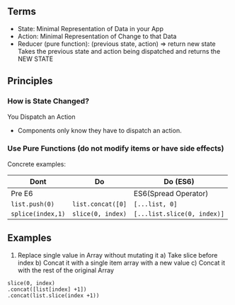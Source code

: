 
## Terms
- State: Minimal Representation of Data in your App
- Action: Minimal Representation of Change to that Data
- Reducer (pure function): (previous state, action) => return new state
Takes the previous state and action being dispatched and returns the NEW STATE

## Principles

### How is State Changed? 
You Dispatch an Action

- Components only know they have to dispatch an action. 

### Use Pure Functions (do not modify items or have side effects)
Concrete examples: 


| Dont                   | Do                   |     Do (ES6)                    | 
| ---------------------- |:--------------------:|---------------------------------|
| Pre E6                 |                      |    ES6(Spread Operator)         |
| ```list.push(0)```     | ```list.concat([0]```| ```[...list, 0]```              |
| ```splice(index,1)```  | ```slice(0, index)```| ```[...list.slice(0, index)]``` |  



## Examples

1) Replace single value in Array without mutating it
  a) Take slice before index
  b) Concat it with a single item array with a new value
  c) Concat it with the rest of the original Array
  

  ```
  slice(0, index)
  .concat([list[index] +1])
  .concat(list.slice(index +1))

  ```
